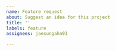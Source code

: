 ```yaml
---
name: Feature request
about: Suggest an idea for this project
title: ''
labels: feature
assignees: jaesungahn91

---
```



